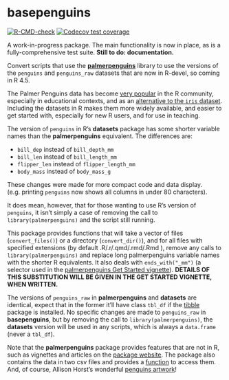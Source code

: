
<!-- README.md is generated from README.Rmd. Please edit that file -->

# basepenguins

<!-- badges: start -->

[![R-CMD-check](https://github.com/EllaKaye/basepenguins/actions/workflows/R-CMD-check.yaml/badge.svg)](https://github.com/EllaKaye/basepenguins/actions/workflows/R-CMD-check.yaml)
[![Codecov test
coverage](https://codecov.io/gh/EllaKaye/basepenguins/graph/badge.svg)](https://app.codecov.io/gh/EllaKaye/basepenguins)
<!-- badges: end -->

A work-in-progress package. The main functionality is now in place, as
is a fully-comprehensive test suite. **Still to do: documentation.**

Convert scripts that use the
**[palmerpenguins](https://allisonhorst.github.io/palmerpenguins/index.html)**
library to use the versions of the `penguins` and `penguins_raw`
datasets that are now in R-devel, so coming in R 4.5.

The Palmer Penguins data has become [very
popular](https://apreshill.github.io/palmerpenguins-useR-2022/) in the R
community, especially in educational contexts, and as an [alternative to
the `iris`
dataset](https://journal.r-project.org/articles/RJ-2022-020/). Including
the datasets in R makes them more widely available, and easier to get
started with, especially for new R users, and for use in teaching.

The version of `penguins` in R’s **datasets** package has some shorter
variable names than the **palmerpenguins** equivalent. The differences
are:

- `bill_dep` instead of `bill_depth_mm`
- `bill_len` instead of `bill_length_mm`
- `flipper_len` instead of `flipper_length_mm`
- `body_mass` instead of `body_mass_g`

These changes were made for more compact code and data display.
(e.g. printing `penguins` now shows all columns in under 80 characters).

It does mean, however, that for those wanting to use R’s version of
`penguins`, it isn’t simply a case of removing the call to
`library(palmerpenguins)` and the script still running.

This package provides functions that will take a vector of files
(`convert_files()`) or a directory (`convert_dir()`), and for all files
with specified extensions (by default .R/.r/.qmd/.rmd/.Rmd ), remove any
calls to `library(palmerpenguins)` and replace long palmerpenguins
variable names with the shorter R equivalents. It also deals with
`ends_with("_mm")` (a selector used in the [palmerpenguins Get Started
vignette](https://allisonhorst.github.io/palmerpenguins/articles/intro.html)).
**DETAILS OF THIS SUBSTITUTION WILL BE GIVEN IN THE GET STARTED
VIGNETTE, WHEN WRITTEN.**

The versions of `penguins_raw` in **palmerpenguins** and **datasets**
are identical, expect that in the former it’ll have class `tbl_df` if
the [tibble](https://tibble.tidyverse.org) package is installed. No
specific changes are made to `penguins_raw` in **basepenguins**, but by
removing the call to `library(palmerpenguins)`, the **datasets** version
will be used in any scripts, which is always a `data.frame` (never a
`tbl_df`).

Note that the **palmerpenguins** package provides features that are not
in R, such as vignettes and articles on the [package
website](https://allisonhorst.github.io/palmerpenguins/index.html). The
package also contains the data in two csv files and provides a
[function](https://allisonhorst.github.io/palmerpenguins/reference/path_to_file.html)
to access them. And, of course, Allison Horst’s wonderful [penguins
artwork](https://allisonhorst.github.io/palmerpenguins/articles/art.html)!

<!-- 
The goal of basepenguins is to ...
&#10;## Installation
&#10;You can install the development version of basepenguins from [GitHub](https://github.com/) with:
&#10;``` r
# install.packages("pak")
pak::pak("EllaKaye/basepenguins")
```
&#10;-->
